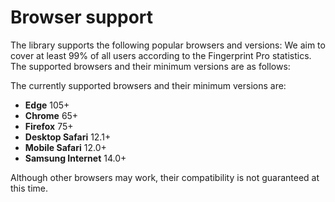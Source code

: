 # Browser support

The library supports the following popular browsers and versions:
We aim to cover at least 99% of all users according to the Fingerprint Pro statistics. The supported browsers and their minimum versions are as follows:

The currently supported browsers and their minimum versions are:

- **Edge** 105+
- **Chrome** 65+
- **Firefox** 75+
- **Desktop Safari** 12.1+
- **Mobile Safari** 12.0+
- **Samsung Internet** 14.0+

Although other browsers may work, their compatibility is not guaranteed at this time.
